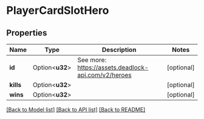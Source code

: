 # PlayerCardSlotHero

## Properties

Name | Type | Description | Notes
------------ | ------------- | ------------- | -------------
**id** | Option<**u32**> | See more: <https://assets.deadlock-api.com/v2/heroes> | [optional]
**kills** | Option<**u32**> |  | [optional]
**wins** | Option<**u32**> |  | [optional]

[[Back to Model list]](../README.md#documentation-for-models) [[Back to API list]](../README.md#documentation-for-api-endpoints) [[Back to README]](../README.md)



